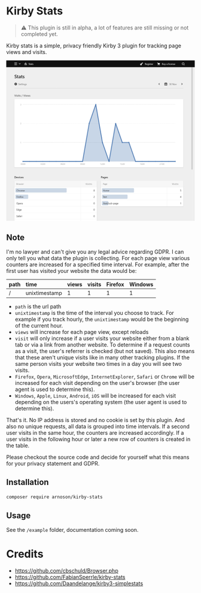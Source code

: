 # Kirby Stats

> :warning: This plugin is still in alpha, a lot of features are still missing or not completed yet.

Kirby stats is a simple, privacy friendly Kirby 3 plugin for tracking page views and visits.

<img alt="Kirby Stats Panel Screenshot" src="assets/kirby-stats-screenshot.png" width="700">

## Note

I'm no lawyer and can't give you any legal advice regarding GDPR. I can only tell you what data the plugin is collecting.
For each page view various counters are increased for a specified time interval. For example, after the first user has visited your website the data would be:

| path | time          | views | visits | Firefox | Windows |
| :--- | :------------ | :---- | :----- | :------ | :------ |
| /    | unixtimestamp | 1     | 1      | 1       | 1       |

- `path` is the url path
- `unixtimestamp` is the time of the interval you choose to track. For example if you track hourly, the `unixtimestamp` would be the beginning of the current hour.
- `views` will increase for each page view, except reloads
- `visit` will only increase if a user visits your website either from a blank tab or via a link from another website. To determine if a request counts as a visit, the user's referrer is checked (but not saved). This also means that these aren't unique visits like in many other tracking plugins. If the same person visits your website two times in a day you will see two visits.
- `Firefox`, `Opera`, `MicrosoftEdge`, `InternetExplorer`, `Safari` or `Chrome` will be increased for each visit depending on the user's browser (the user agent is used to determine this).
- `Windows`, `Apple`, `Linux`, `Android`, `iOS` will be increased for each visit depending on the users's operating system (the user agent is used to determine this).

That's it. No IP address is stored and no cookie is set by this plugin. And also no unique requests, all data is grouped into time intervals. If a second user visits in the same hour, the counters are increased accordingly. If a user visits in the following hour or later a new row of counters is created in the table.

Please checkout the source code and decide for yourself what this means for your privacy statement and GDPR.

## Installation

```sh
composer require arnoson/kirby-stats
```

## Usage

See the `/example` folder, documentation coming soon.

# Credits

- https://github.com/cbschuld/Browser.php
- https://github.com/FabianSperrle/kirby-stats
- https://github.com/Daandelange/kirby3-simplestats
